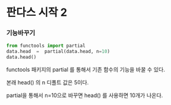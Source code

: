 # 판다스 시작 2



### 기능바꾸기



```python
from functools import partial
data.head  =  partial(data.head, n=10)
data.head()
```



functools 패키지의 partial 를 통해서 기존 함수의 기능을 바꿀 수 있다.

본래 head() 의 n 디폴트 값은 5이다. 

partial을 통해서 n=10으로 바꾸면 head() 를 사용하면 10개가 나온다.

